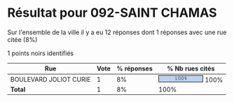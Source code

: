 # Résultat pour 092-SAINT CHAMAS

Sur l'ensemble de la ville il y a eu 12 réponses dont 1 réponses avec une rue citée (8%)

1 points noirs identifiés

| Rue | Vote | % réponses | % Nb rues cités|
|-----|------|------------|----------------|
| BOULEVARD JOLIOT CURIE | 1 | 8% | <img src="../../img/bar_100.gif" />&nbsp;100%|
| **Total** | 1 | 8% | 100%|
